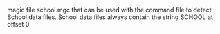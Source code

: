  magic file school.mgc that can be used with the command file to detect School data files. School data files always contain the string SCHOOL at offset 0
